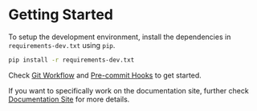 # Getting Started

To setup the development environment, install the dependencies in `requirements-dev.txt` using `pip`.

```bash
pip install -r requirements-dev.txt
```

Check [Git Workflow](git_workflow.md) and [Pre-commit Hooks](pre_commit_hooks.md) to get started.

If you want to specifically work on the documentation site, further check [Documentation Site](documentation_site.md) for more details.
